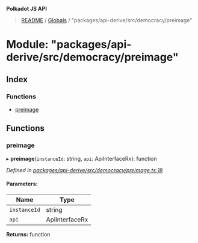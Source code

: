 **Polkadot JS API**

> [README](../README.md) / [Globals](../globals.md) / "packages/api-derive/src/democracy/preimage"

# Module: "packages/api-derive/src/democracy/preimage"

## Index

### Functions

* [preimage](_packages_api_derive_src_democracy_preimage_.md#preimage)

## Functions

### preimage

▸ **preimage**(`instanceId`: string, `api`: ApiInterfaceRx): function

*Defined in [packages/api-derive/src/democracy/preimage.ts:18](https://github.com/polkadot-js/api/blob/e055438c5/packages/api-derive/src/democracy/preimage.ts#L18)*

#### Parameters:

Name | Type |
------ | ------ |
`instanceId` | string |
`api` | ApiInterfaceRx |

**Returns:** function

